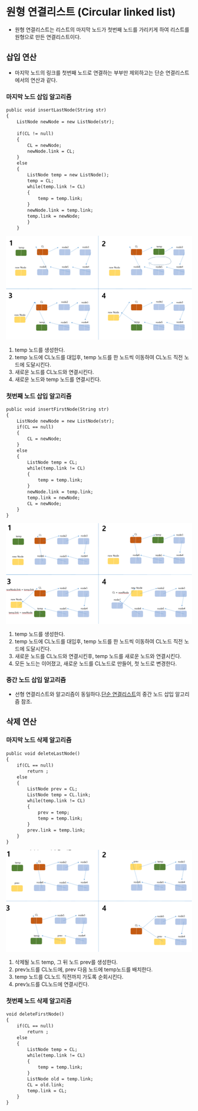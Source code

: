 # 원형 연결리스트 (Circular linked list)
* 원형 연결리스트는 리스트의 마지막 노드가 첫번째 노드를 가리키게 하여 리스트를 원형으로 만든 연결리스트이다.
## 삽입 연산
* 마지막 노드의 링크를 첫번째 노드로 연결하는 부부만 제외하고는 단순 연결리스트에서의 연산과 같다.
### 마지막 노드 삽입 알고리즘
```
public void insertLastNode(String str)
{
	ListNode newNode = new ListNode(str);
	
	if(CL != null)
	{
		CL = newNode;		 
		newNode.link = CL;	
	}
	else
	{
		ListNode temp = new ListNode();
		temp = CL;
		while(temp.link != CL)
		{
			temp = temp.link;	 
		}
		newNode.link = temp.link;		
		temp.link = newNode;		
		}
	}
```
![1](https://github.com/97Fekim/TIL/blob/master/image/%EC%9B%90%ED%98%95%EB%A6%AC%EC%8A%A4%ED%8A%B8%20%EB%81%9D%EB%85%B8%EB%93%9C%20%EC%82%BD%EC%9E%85.PNG?raw=true)
1. temp 노드를 생성한다.
2. temp 노드에 CL노드를 대입후, temp 노드를 한 노드씩 이동하여 CL노드 직전 노드에 도달시킨다.
3. 새로운 노드를 CL노드와 연결시킨다.
4. 새로운 노드와 temp 노드를 연결시킨다.

### 첫번째 노드 삽입 알고리즘
```
public void insertFirstNode(String str)
{
	ListNode newNode = new ListNode(str);
	if(CL == null)
	{	
		CL = newNode;
	}
	else
	{
		ListNode temp = CL;
		while(temp.link != CL)
		{
			temp = temp.link;
		}
		newNode.link = temp.link;
		temp.link = newNode;
		CL = newNode;
	}
}
```
![1](https://github.com/97Fekim/TIL/blob/master/image/%EC%9B%90%EB%A0%B9%EB%A6%AC%EC%8A%A4%ED%8A%B8%20%EC%B2%AB%EB%85%B8%EB%93%9C%20%EC%82%BD%EC%9E%85.PNG?raw=true)
1. temp 노드를 생성한다.
2. temp 노드에 CL노드를 대입후, temp 노드를 한 노드씩 이동하여 CL노드 직전 노드에 도달시킨다.
3. 새로운 노드를 CL노드와 연결시킨후, temp 노드를 새로운 노드와 연결시킨다.
4. 모든 노드는 이어졌고, 새로운 노드를 CL노드로 만들어, 첫 노드로 변경한다.
### 중간 노드 삽입 알고리즘 
* 선형 연결리스트와 알고리즘이 동일하다.[단순 연결리스트](https://github.com/97Fekim/TIL/blob/master/Data%20Structure/1.%20Linked%20list.md)의 중간 노드 삽입 알고리즘 참조.
## 삭제 연산
### 마지막 노드 삭제 알고리즘
```
public void deleteLastNode()
{
	if(CL == null)
		return ;
	else
	{
		ListNode prev = CL;
		ListNode temp = CL.link;
		while(temp.link != CL)
		{
			prev = temp;
			temp = temp.link;
		}
		prev.link = temp.link;
	}
}
```
![1](https://github.com/97Fekim/TIL/blob/master/image/%EC%9B%90%ED%98%95%EB%A6%AC%EC%8A%A4%ED%8A%B8%20%EB%A7%88%EC%A7%80%EB%A7%89%EB%85%B8%EB%93%9C%20%EC%82%AD%EC%A0%9C.PNG?raw=true)
1) 삭제될 노드 temp, 그 뒤 노드 prev를 생성한다.
2) prev노드를 CL노드에, prev 다음 노드에 temp노드를 배치한다.
3) temp 노드를 CL노드 직전까지 가도록 순회시킨다.
4) prev노드를 CL노드에 연결시킨다.

### 첫번째 노드 삭제 알고리즘
```
void deleteFirstNode()
{
	if(CL == null)
		return ;
	else
	{
		ListNode temp = CL;
		while(temp.link != CL)
		{
			temp = temp.link;
		}
		ListNode old = temp.link;
		CL = old.link;
		temp.link = CL;
	}			
}
```